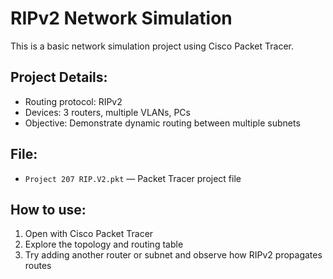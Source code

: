 # RIPv2 Network Simulation

This is a basic network simulation project using Cisco Packet Tracer.

## Project Details:
- Routing protocol: RIPv2
- Devices: 3 routers, multiple VLANs, PCs
- Objective: Demonstrate dynamic routing between multiple subnets

## File:
- `Project 207 RIP.V2.pkt` — Packet Tracer project file

## How to use:
1. Open with Cisco Packet Tracer
2. Explore the topology and routing table
3. Try adding another router or subnet and observe how RIPv2 propagates routes
